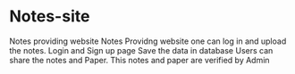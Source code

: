 # Notes-site
Notes providing website 
Notes Providng website one can log in and upload the notes. 
Login and Sign up page Save the data in database 
Users can share the notes and Paper. This notes and paper are verified by Admin 
